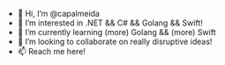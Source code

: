 - 👋 Hi, I’m @capalmeida
- 👀 I’m interested in .NET && C# && Golang && Swift!
- 🌱 I’m currently learning (more) Golang && (more) Swift
- 💞️ I’m looking to collaborate on really disruptive ideas!
- 📫 Reach me here!

<!---
capalmeida/capalmeida is a ✨ special ✨ repository because its `README.md` (this file) appears on your GitHub profile.
You can click the Preview link to take a look at your changes.
--->
